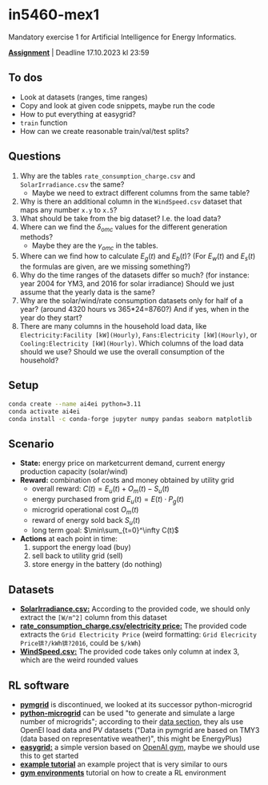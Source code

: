 # in5460-mex1

Mandatory exercise 1 for Artificial Intelligence for Energy Informatics.

[**Assignment**](https://drive.google.com/file/d/1pIJbfPNUTzSqmtWR1NDfasgdQB9se5Tb/view) | Deadline 17.10.2023 kl 23:59

## To dos

* Look at datasets (ranges, time ranges)
* Copy and look at given code snippets, maybe run the code
* How to put everything at easygrid?
* `train` function
* How can we create reasonable train/val/test splits?

## Questions

1. Why are the tables `rate_consumption_charge.csv` and `SolarIrradiance.csv` the same?
    * Maybe we need to extract different columns from the same table?
2. Why is there an additional column in the `WindSpeed.csv` dataset that maps any number `x.y` to `x.5`?
3. What should be take from the big dataset? I.e. the load data?
4. Where can we find the $\delta_{omc}$ values for the different generation methods?
    * Maybe they are the $\gamma_{omc}$ in the tables.
5. Where can we find how to calculate $E_g(t)$ and $E_b(t)$? (For $E_w(t)$ and $E_s(t)$ the formulas are given, are we missing something?)
6. Why do the time ranges of the datasets differ so much? (for instance: year 2004 for YM3, and 2016 for solar irradiance) Should we just assume that the yearly data is the same?
7. Why are the solar/wind/rate consumption datasets only for half of a year? (around 4320 hours vs 365*24=8760?) And if yes, when in the year do they start?
8. There are many columns in the household load data, like `Electricity:Facility [kW](Hourly)`, `Fans:Electricity [kW](Hourly)`, or `Cooling:Electricity [kW](Hourly)`. Which columns of the load data should we use? Should we use the overall consumption of the household?

## Setup

```bash
conda create --name ai4ei python=3.11
conda activate ai4ei
conda install -c conda-forge jupyter numpy pandas seaborn matplotlib
```

## Scenario

* **State:** energy price on marketcurrent demand, current energy production capacity (solar/wind)
* **Reward:** combination of costs and money obtained by utility grid
    * overall reward: $C(t)=E_u(t)+O_m(t)-S_u(t)$
    * energy purchased from grid $E_u(t)=E(t)\cdot P_g(t)$
    * microgrid operational cost $O_m(t)$
    * reward of energy sold back $S_u(t)$
    * long term goal: $\min\sum_{t=0}^\infty C(t)$
* **Actions** at each point in time: 
    1. support the energy load (buy)
    2. sell back to utility grid (sell)
    3. store energy in the battery (do nothing)

## Datasets

* **[SolarIrradiance.csv:](https://drive.google.com/file/d/18vF2dbKmx-DfytXADhwPhE6PmLTw5bvR/view)** According to the provided code, we should only extract the `[W/m^2]` column from this dataset
* **[rate_consumption_charge.csv/electricity price:](https://drive.google.com/file/d/1OzMEDDsbBO51AyzTs-fNusc-qvVQrI-U/view)** The provided code extracts the `Grid Electricity Price` (weird formatting: `Grid Elecricity Price锛?/kWh锛?2016`, could be `$/kWh`)
* **[WindSpeed.csv:](https://drive.google.com/file/d/101OdwwF1cJIzshD-g0jqydmlqlTJ5HJg/view)** The provided code takes only column at index 3, which are the weird rounded values

## RL software

* **[pymgrid](https://github.com/Total-RD/pymgrid)** is discontinued, we looked at its successor python-microgrid
* **[python-microgrid](https://github.com/ahalev/python-microgrid/tree/master)** can be used "to generate and simulate a large number of microgrids"; according to their [data section](https://github.com/ahalev/python-microgrid/tree/master#data), they als use OpenEI load data and PV datasets ("Data in pymgrid are based on TMY3 (data based on representative weather)", this might be EnergyPlus)
* [**easygrid:**](https://github.com/YannBerthelot/easygrid/tree/main) a simple version based on [OpenAI gym](https://github.com/openai/gym), maybe we should use this to get started
* **[example tutorial](https://github.com/Wenuka/RL_for_energy_tutorial)** an example project that is very similar to ours
* **[gym environments](https://www.gymlibrary.dev//content/environment_creation/#)** tutorial on how to create a RL environment